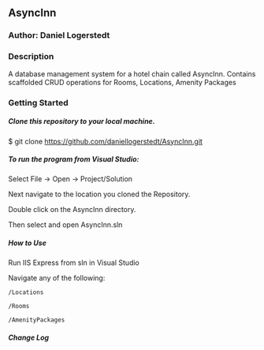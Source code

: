 ## AsyncInn

### Author: Daniel Logerstedt

### Description
A database management system for a hotel chain called AsyncInn. Contains scaffolded CRUD operations for Rooms, Locations, Amenity Packages

### Getting Started

##### Clone this repository to your local machine.

$ git clone https://github.com/daniellogerstedt/AsyncInn.git

##### To run the program from Visual Studio:

Select File -> Open -> Project/Solution

Next navigate to the location you cloned the Repository.

Double click on the AsyncInn directory.

Then select and open AsyncInn.sln

##### How to Use

Run IIS Express from sln in Visual Studio

Navigate any of the following:

```/Locations```

```/Rooms```

```/AmenityPackages```

##### Change Log